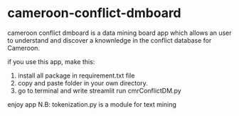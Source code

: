 # cameroon-conflict-dmboard
cameroon conflict dmboard is a data mining board app which allows an user to understand and discover a knownledge in the conflict database for Cameroon. 

if you use this app, make this: 
1. install all package in requirement.txt file
2. copy and paste folder in your own directory.
3. go to terminal and write streamlit run cmrConflictDM.py

enjoy app 
N.B: tokenization.py is a module for text mining
